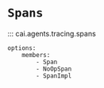 # `Spans`

::: cai.agents.tracing.spans

    options:
        members:
            - Span
            - NoOpSpan
            - SpanImpl
